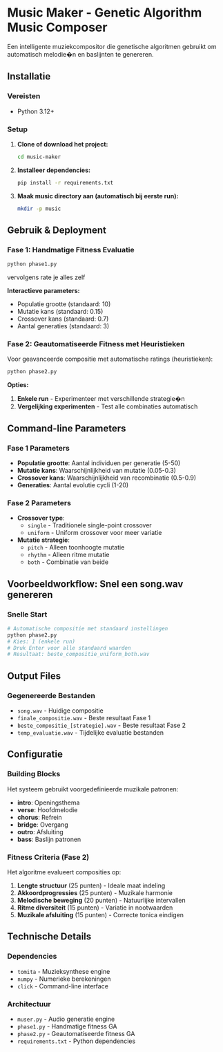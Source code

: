 # Music Maker - Genetic Algorithm Music Composer

Een intelligente muziekcompositor die genetische algoritmen gebruikt om automatisch melodie�n en baslijnten te genereren.

## Installatie

### Vereisten
- Python 3.12+

### Setup

1. **Clone of download het project:**
   ```bash
   cd music-maker
   ```

2. **Installeer dependencies:**
   ```bash
   pip install -r requirements.txt
   ```

3. **Maak music directory aan (automatisch bij eerste run):**
   ```bash
   mkdir -p music
   ```

## Gebruik & Deployment

### Fase 1: Handmatige Fitness Evaluatie
```bash
python phase1.py
```
vervolgens rate je alles zelf

**Interactieve parameters:**
- Populatie grootte (standaard: 10)
- Mutatie kans (standaard: 0.15)
- Crossover kans (standaard: 0.7)
- Aantal generaties (standaard: 3)

### Fase 2: Geautomatiseerde Fitness met Heuristieken

Voor geavanceerde compositie met automatische ratings (heuristieken):

```bash
python phase2.py
```

**Opties:**
1. **Enkele run** - Experimenteer met verschillende strategie�n
2. **Vergelijking experimenten** - Test alle combinaties automatisch

## Command-line Parameters

### Fase 1 Parameters
- **Populatie grootte**: Aantal individuen per generatie (5-50)
- **Mutatie kans**: Waarschijnlijkheid van mutatie (0.05-0.3)
- **Crossover kans**: Waarschijnlijkheid van recombinatie (0.5-0.9)
- **Generaties**: Aantal evolutie cycli (1-20)

### Fase 2 Parameters
- **Crossover type**: 
  - `single` - Traditionele single-point crossover
  - `uniform` - Uniform crossover voor meer variatie
- **Mutatie strategie**:
  - `pitch` - Alleen toonhoogte mutatie
  - `rhythm` - Alleen ritme mutatie  
  - `both` - Combinatie van beide 

## Voorbeeldworkflow: Snel een song.wav genereren

### Snelle Start
```bash
# Automatische compositie met standaard instellingen
python phase2.py
# Kies: 1 (enkele run)
# Druk Enter voor alle standaard waarden
# Resultaat: beste_compositie_uniform_both.wav
```
## Output Files

### Gegenereerde Bestanden
- `song.wav` - Huidige compositie
- `finale_compositie.wav` - Beste resultaat Fase 1
- `beste_compositie_[strategie].wav` - Beste resultaat Fase 2
- `temp_evaluatie.wav` - Tijdelijke evaluatie bestanden

## Configuratie

### Building Blocks
Het systeem gebruikt voorgedefinieerde muzikale patronen:
- **intro**: Openingsthema
- **verse**: Hoofdmelodie
- **chorus**: Refrein
- **bridge**: Overgang
- **outro**: Afsluiting
- **bass**: Baslijn patronen

### Fitness Criteria (Fase 2)
Het algoritme evalueert composities op:
1. **Lengte structuur** (25 punten) - Ideale maat indeling
2. **Akkoordprogressies** (25 punten) - Muzikale harmonie
3. **Melodische beweging** (20 punten) - Natuurlijke intervallen
4. **Ritme diversiteit** (15 punten) - Variatie in nootwaarden
5. **Muzikale afsluiting** (15 punten) - Correcte tonica eindigen

## Technische Details

### Dependencies
- `tomita` - Muzieksynthese engine
- `numpy` - Numerieke berekeningen
- `click` - Command-line interface

### Architectuur
- `muser.py` - Audio generatie engine
- `phase1.py` - Handmatige fitness GA
- `phase2.py` - Geautomatiseerde fitness GA
- `requirements.txt` - Python dependencies
